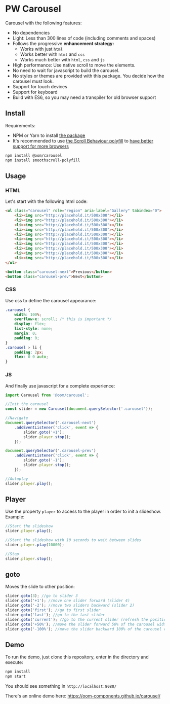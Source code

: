# PW Carousel

Carousel with the following features:

* No dependencies
* Light: Less than 300 lines of code (including comments and spaces)
* Follows the progressive **enhancement strategy:**
  * Works with just `html`
  * Works better with `html` and `css`
  * Works much better with `html`, `css` and `js`
* High performance: Use native scroll to move the elements.
* No need to wait for javascript to build the carousel.
* No styles or themes are provided with this package. You decide how the carousel must look.
* Support for touch devices
* Support for keyboard
* Build with ES6, so you may need a transpiler for old browser support

## Install

Requirements:

* NPM or Yarn to install [the package](https://www.npmjs.com/package/@oom/carousel)
* It's recommended to use [the Scroll Behaviour polyfill](https://github.com/iamdustan/smoothscroll) to [have better support for more browsers](https://caniuse.com/#feat=css-scroll-behavior)

```sh
npm install @oom/carousel
npm install smoothscroll-polyfill
```

## Usage

### HTML

Let's start with the following html code:

```html
<ul class="carousel" role="region" aria-label="Gallery" tabindex="0">
    <li><img src="http://placehold.it/500x300"></li>
    <li><img src="http://placehold.it/500x300"></li>
    <li><img src="http://placehold.it/500x300"></li>
    <li><img src="http://placehold.it/500x300"></li>
    <li><img src="http://placehold.it/500x300"></li>
    <li><img src="http://placehold.it/500x300"></li>
    <li><img src="http://placehold.it/500x300"></li>
    <li><img src="http://placehold.it/500x300"></li>
    <li><img src="http://placehold.it/500x300"></li>
    <li><img src="http://placehold.it/500x300"></li>
</ul>

<button class="carousel-next">Previous</button>
<button class="carousel-prev">Next</button>
```

### CSS

Use css to define the carousel appearance:

```css
.carousel {
    width: 100%;
    overflow-x: scroll; /* this is important */
    display: flex;
    list-style: none;
    margin: 0;
    padding: 0;
}
.carousel > li {
    padding: 2px;
    flex: 0 0 auto;
}
```

### JS

And finally use javascript for a complete experience:

```js
import Carousel from '@oom/carousel';

//Init the carousel
const slider = new Carousel(document.querySelector('.carousel'));

//Navigate
document.querySelector('.carousel-next')
    .addEventListener('click', event => {
        slider.goto('+1');
        slider.player.stop();
    });

document.querySelector('.carousel-prev')
    .addEventListener('click', event => {
        slider.goto('-1');
        slider.player.stop();
    });

//Autoplay
slider.player.play();
```

## Player

Use the property `player` to access to the player in order to init a slideshow. Example:

```js
//Start the slideshow
slider.player.play();

//Start the slideshow with 10 seconds to wait between slides
slider.player.play(10000);

//Stop
slider.player.stop();
```

## goto

Moves the slide to other position:

```js
slider.goto(3); //go to slider 3
slider.goto('+1'); //move one slider forward (slider 4)
slider.goto('-2'); //move two sliders backward (slider 2)
slider.goto('first'); //go to first slider
slider.goto('last'); //go to the last slider
slider.goto('current'); //go to the current slider (refresh the position)
slider.goto('+50%'); //move the slider forward 50% of the carousel width
slider.goto('-100%'); //move the slider backward 100% of the carousel width
```

## Demo

To run the demo, just clone this repository, enter in the directory and execute:

```sh
npm install
npm start
```

You should see something in `http://localhost:8080/`

There's an online demo here: https://oom-components.github.io/carousel/
